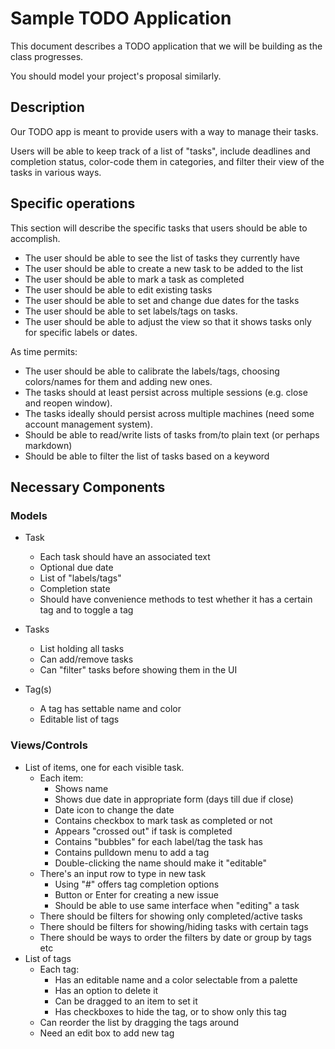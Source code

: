 # Sample TODO Application

This document describes a TODO application that we will be building as the class progresses.

You should model your project's proposal similarly.

## Description

Our TODO app is meant to provide users with a way to manage their tasks.

Users will be able to keep track of a list of "tasks", include deadlines and completion status, color-code them in categories, and filter their view of the tasks in various ways.

## Specific operations

This section will describe the specific tasks that users should be able to accomplish.

- The user should be able to see the list of tasks they currently have
- The user should be able to create a new task to be added to the list
- The user should be able to mark a task as completed
- The user should be able to edit existing tasks
- The user should be able to set and change due dates for the tasks
- The user should be able to set labels/tags on tasks.
- The user should be able to adjust the view so that it shows tasks only for specific labels or dates.

As time permits:

- The user should be able to calibrate the labels/tags, choosing colors/names for them and adding new ones.
- The tasks should at least persist across multiple sessions (e.g. close and reopen window).
- The tasks ideally should persist across multiple machines (need some account management system).
- Should be able to read/write lists of tasks from/to plain text (or perhaps markdown)
- Should be able to filter the list of tasks based on a keyword

## Necessary Components

### Models

- Task
    - Each task should have an associated text
    - Optional due date
    - List of "labels/tags"
    - Completion state
    - Should have convenience methods to test whether it has a certain tag and to toggle a tag

- Tasks
    - List holding all tasks
    - Can add/remove tasks
    - Can "filter" tasks before showing them in the UI

- Tag(s)
    - A tag has settable name and color
    - Editable list of tags

### Views/Controls

- List of items, one for each visible task.
    - Each item:
        - Shows name
        - Shows due date in appropriate form (days till due if close)
        - Date icon to change the date
        - Contains checkbox to mark task as completed or not
        - Appears "crossed out" if task is completed
        - Contains "bubbles" for each label/tag the task has
        - Contains pulldown menu to add a tag
        - Double-clicking the name should make it "editable"
    - There's an input row to type in new task
        - Using "#" offers tag completion options
        - Button or Enter for creating a new issue
        - Should be able to use same interface when "editing" a task
    - There should be filters for showing only completed/active tasks
    - There should be filters for showing/hiding tasks with certain tags
    - There should be ways to order the filters by date or group by tags etc
- List of tags
    - Each tag:
        - Has an editable name and a color selectable from a palette
        - Has an option to delete it
        - Can be dragged to an item to set it
        - Has checkboxes to hide the tag, or to show only this tag
    - Can reorder the list by dragging the tags around
    - Need an edit box to add new tag
